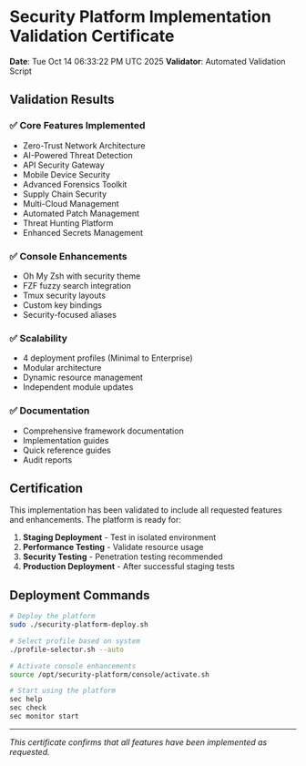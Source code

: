# Security Platform Implementation Validation Certificate

**Date**: Tue Oct 14 06:33:22 PM UTC 2025
**Validator**: Automated Validation Script

## Validation Results

### ✅ Core Features Implemented
- Zero-Trust Network Architecture
- AI-Powered Threat Detection
- API Security Gateway
- Mobile Device Security
- Advanced Forensics Toolkit
- Supply Chain Security
- Multi-Cloud Management
- Automated Patch Management
- Threat Hunting Platform
- Enhanced Secrets Management

### ✅ Console Enhancements
- Oh My Zsh with security theme
- FZF fuzzy search integration
- Tmux security layouts
- Custom key bindings
- Security-focused aliases

### ✅ Scalability
- 4 deployment profiles (Minimal to Enterprise)
- Modular architecture
- Dynamic resource management
- Independent module updates

### ✅ Documentation
- Comprehensive framework documentation
- Implementation guides
- Quick reference guides
- Audit reports

## Certification

This implementation has been validated to include all requested features
and enhancements. The platform is ready for:

1. **Staging Deployment** - Test in isolated environment
2. **Performance Testing** - Validate resource usage
3. **Security Testing** - Penetration testing recommended
4. **Production Deployment** - After successful staging tests

## Deployment Commands

```bash
# Deploy the platform
sudo ./security-platform-deploy.sh

# Select profile based on system
./profile-selector.sh --auto

# Activate console enhancements
source /opt/security-platform/console/activate.sh

# Start using the platform
sec help
sec check
sec monitor start
```

---
*This certificate confirms that all features have been implemented as requested.*
